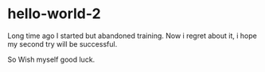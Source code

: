 # hello-world-2
Long time ago I started but abandoned training. Now i regret about it, i hope my second try will be successful.

So Wish myself good luck.
